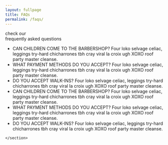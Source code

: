 ```yaml
---
layout: fullpage
title: FAQs
permalink: /faqs/
---
```

<section class="section-header-group">
    <div class="beta-title-wrapper">
        <div class="subtitle">check our</div>
        <div class="title">frequently asked questions</div>
    </div>
</section>

<section class="page-wrapper">
    <section id="faqs" class="contain-width clearfix">
        <ul class="faqs-list clearfix">
            <li>
              <span>CAN CHILDREN COME TO THE BARBERSHOP?</span>
              Four loko selvage celiac, leggings try-hard chicharrones tbh cray viral la croix ugh XOXO roof party master cleanse.
            </li>
            <li>
              <span>WHAT PAYMENT METHODS DO YOU ACCEPT?</span>
              Four loko selvage celiac, leggings try-hard chicharrones tbh cray viral la croix ugh XOXO roof party master cleanse.
            </li>
            <li class="foo">
              <span>DO YOU ACCEPT WALK-INS?</span>
              Four loko selvage celiac, leggings try-hard chicharrones tbh cray viral la croix ugh XOXO roof party master cleanse.
            </li>
            <li class="foo">
              <span>CAN CHILDREN COME TO THE BARBERSHOP?</span>
              Four loko selvage celiac, leggings try-hard chicharrones tbh cray viral la croix ugh XOXO roof party master cleanse.
            </li>
            <li class="foo">
              <span>WHAT PAYMENT METHODS DO YOU ACCEPT?</span>
              Four loko selvage celiac, leggings try-hard chicharrones tbh cray viral la croix ugh XOXO roof party master cleanse.
            </li>
            <li class="foo">
              <span>DO YOU ACCEPT WALK-INS?</span>
              Four loko selvage celiac, leggings try-hard chicharrones tbh cray viral la croix ugh XOXO roof party master cleanse.
            </li>
        </ul>

    </section>
</section>
